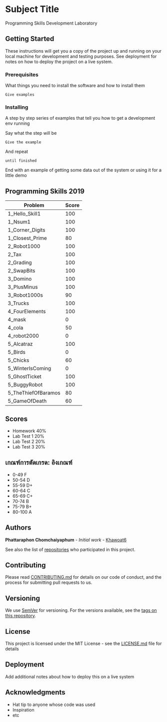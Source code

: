 # Subject Title

Programming Skills Development Laboratory

## Getting Started

These instructions will get you a copy of the project up and running on your local machine for development and testing purposes. See deployment for notes on how to deploy the project on a live system.

### Prerequisites

What things you need to install the software and how to install them

```
Give examples
```

### Installing

A step by step series of examples that tell you how to get a development env running

Say what the step will be

```
Give the example
```

And repeat

```
until finished
```

End with an example of getting some data out of the system or using it for a little demo

## Programming Skills 2019

| Problem  | Score |
| ------------- | ------------- |
| 1_Hello_Skill1  |  100 |
| 1_Nsum1  |  100 |
| 1_Corner_Digits  |  100  |
|1_Closest_Prime  |  80 |
| 2_Robot1000  |  100 |
| 2_Tax  |  100 |
| 2_Grading  |  100 |
| 2_SwapBits  |  100 |
| 3_Domino  |  100 |
| 3_PlusMinus  |  100 |
| 3_Robot1000s  |  90 |
| 3_Trucks  |  100 |
| 4_FourElements  |  100 |
| 4_mask  |  0 |
| 4_cola  |  50 |
| 4_robot2000  |  0 |
| 5_Alcatraz  |  100 |
| 5_Birds  |  0 |
| 5_Chicks  |  60 |
| 5_WinterIsComing  |  0 |
| 5_GhostTicket  |  100 |
| 5_BuggyRobot  |  100 |
| 5_TheThiefOfBaramos  |  80 |
| 5_GameOfDeath  |  60 |

## Scores

* Homework          40%
* Lab Test 1           20%
* Lab Test 2           20%
* Lab Test 3           20%

## เกณฑ์การตัดเกรด: อิงเกณฑ์
* 0-49      F
* 50-54    D
* 55-59    D+
* 60-64    C
* 65-69    C+
* 70-74    B
* 75-79    B+
* 80-100  A

## Authors

**Phattaraphon Chomchaiyaphum** - *Initial work* - [Khawoat6](https://github.com/Khawoat6/)

See also the list of [repositories](https://github.com/Khawoat6?tab=repositories) who participated in this project.

## Contributing

Please read [CONTRIBUTING.md](https://gist.github.com/PurpleBooth/b24679402957c63ec426) for details on our code of conduct, and the process for submitting pull requests to us.

## Versioning

We use [SemVer](http://semver.org/) for versioning. For the versions available, see the [tags on this repository](https://github.com/your/project/tags). 



## License

This project is licensed under the MIT License - see the [LICENSE.md](LICENSE.md) file for details

## Deployment

Add additional notes about how to deploy this on a live system


## Acknowledgments

* Hat tip to anyone whose code was used
* Inspiration
* etc


